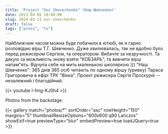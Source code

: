 ```yaml
---
title: 'Project "Our Shevechenko" (Наш Шевченко)'
date: 2013-04-05 18:00:00
slug: 2014-03-11-our-shevchenko
draft: false
tags: ["press", "tv"]
---
```


Найближчим часом можна буде побачили в ютюбі, як я гарно розповідаю вірш Т.Г. Шевченко. Дуже хвилювалась, так не вдобно було перед режисером Сергієм, та оператором. Вибачте за незручності. Та дякую за можливість знову взяти "КОБЗАРЬ", та вивчити вірш напам"ять.  Відчула себе на мить маленькою школяркою )))
"Наш Шевченко": 365 днів 365 осіб читають по одному віршу (уривку) Тараса Григоровича в ефірі ТРК "Вікка". Проект режисера Сергія Проскурні -- незалежний і благодійний.

{{< youtube l-fmg-KJ0h4 >}}

Photos from the backstage:

{{< gallery match="photos/*" sortOrder="asc" rowHeight="150" margins="5" thumbnailResizeOptions="600x600 q90 Lanczos" showExif=true previewType="blur" embedPreview=true loadJQuery=true >}}
